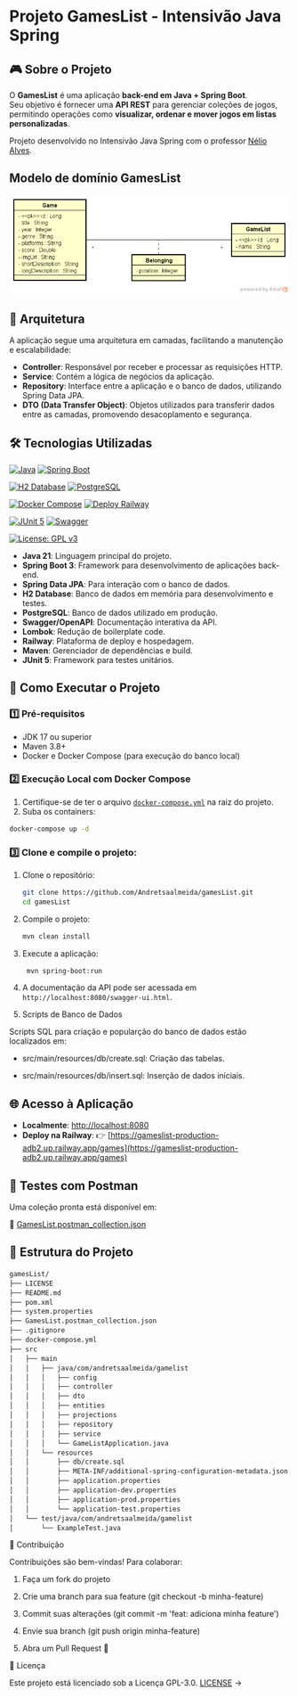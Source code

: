# Projeto GamesList - Intensivão Java Spring

## 🎮 Sobre o Projeto

O **GamesList** é uma aplicação **back-end em Java + Spring Boot**.  
Seu objetivo é fornecer uma **API REST** para gerenciar coleções de jogos, permitindo operações como **visualizar, ordenar e mover jogos em listas personalizadas**.

Projeto desenvolvido no Intensivão Java Spring com o professor [Nélio Alves](https://github.com/acenelio).
## Modelo de domínio GamesList

![Modelo de domínio DSList](https://raw.githubusercontent.com/devsuperior/java-spring-dslist/main/resources/dslist-model.png)
## 🧱 Arquitetura

A aplicação segue uma arquitetura em camadas, facilitando a manutenção e escalabilidade:

- **Controller**: Responsável por receber e processar as requisições HTTP.
- **Service**: Contém a lógica de negócios da aplicação.
- **Repository**: Interface entre a aplicação e o banco de dados, utilizando Spring Data JPA.
- **DTO (Data Transfer Object)**: Objetos utilizados para transferir dados entre as camadas, promovendo desacoplamento e segurança.

## 🛠 Tecnologias Utilizadas
[![Java](https://img.shields.io/badge/Java-21-007396?logo=java&logoColor=white)](https://www.oracle.com/java/) 
[![Spring Boot](https://img.shields.io/badge/Spring%20Boot-3.0-brightgreen?logo=springboot)](https://spring.io/projects/spring-boot)

[![H2 Database](https://img.shields.io/badge/H2%20Database-1.4.200-17BEBB?logo=h2database&logoColor=white)](https://www.h2database.com/html/main.html)
[![PostgreSQL](https://img.shields.io/badge/PostgreSQL-15-4169E1?logo=postgresql&logoColor=white)](https://www.postgresql.org/)

[![Docker Compose](https://img.shields.io/badge/Docker%20Compose-ready-blue?logo=docker&logoColor=white)](https://docs.docker.com/compose/)
[![Deploy Railway](https://img.shields.io/badge/Deploy-Railway-0B0D0E?logo=railway)](https://gameslist-production-adb2.up.railway.app/games)

[![JUnit 5](https://img.shields.io/badge/JUnit%205-5.7.0-25A162?logo=junit5&logoColor=white)](https://junit.org/junit5/)
[![Swagger](https://img.shields.io/badge/Swagger-OpenAPI-yellow?logo=swagger&logoColor=white)](https://swagger.io/specification/)

[![License: GPL v3](https://img.shields.io/badge/License-GPLv3-blue.svg)](LICENSE)

- **Java 21**: Linguagem principal do projeto.
- **Spring Boot 3**: Framework para desenvolvimento de aplicações back-end.
- **Spring Data JPA**: Para interação com o banco de dados.
- **H2 Database**: Banco de dados em memória para desenvolvimento e testes.
- **PostgreSQL**: Banco de dados utilizado em produção.
- **Swagger/OpenAPI**: Documentação interativa da API.
- **Lombok**: Redução de boilerplate code.
- **Railway**: Plataforma de deploy e hospedagem.
- **Maven**: Gerenciador de dependências e build.
- **JUnit 5**: Framework para testes unitários.

## 🚀 Como Executar o Projeto
### 1️⃣ Pré-requisitos
- JDK 17 ou superior
- Maven 3.8+
- Docker e Docker Compose (para execução do banco local)

### 2️⃣ Execução Local com Docker Compose
1. Certifique-se de ter o arquivo [`docker-compose.yml`](docker-compose.yml) na raiz do projeto.
2. Suba os containers:

```bash
docker-compose up -d
```
### 3️⃣ Clone e compile o projeto:

1. Clone o repositório:

   ```bash
   git clone https://github.com/Andretsaalmeida/gamesList.git
   cd gamesList
2. Compile o projeto:

   ```bash
   mvn clean install
   ```
3. Execute a aplicação:

   ```bash
    mvn spring-boot:run
    ```
   
4. A documentação da API pode ser acessada em `http://localhost:8080/swagger-ui.html`.

5. Scripts de Banco de Dados

Scripts SQL para criação e popularção do banco de dados estão localizados em:

- src/main/resources/db/create.sql: Criação das tabelas.

- src/main/resources/db/insert.sql: Inserção de dados iniciais.

## 🌐 Acesso à Aplicação

- **Localmente**: [http://localhost:8080](http://localhost:8080)
- **Deploy na Railway**: 👉 [https://gameslist-production-adb2.up.railway.app/games](https://gameslist-production-adb2.up.railway.app/games)


## 🧪 Testes com Postman

Uma coleção pronta está disponível em:

📁 [GamesList.postman_collection.json](/GamesList.postman_collection.json)

## 📂 Estrutura do Projeto

```bash
gamesList/
├── LICENSE
├── README.md
├── pom.xml
├── system.properties
├── GamesList.postman_collection.json
├── .gitignore
├── docker-compose.yml
├── src
│   ├── main
│   │   ├── java/com/andretsaalmeida/gamelist
│   │   │   ├── config
│   │   │   ├── controller
│   │   │   ├── dto
│   │   │   ├── entities
│   │   │   ├── projections
│   │   │   ├── repository
│   │   │   ├── service
│   │   │   └── GameListApplication.java
│   │   └── resources
│   │       ├── db/create.sql
│   │       ├── META-INF/additional-spring-configuration-metadata.json
│   │       ├── application.properties
│   │       ├── application-dev.properties
│   │       ├── application-prod.properties
│   │       └── application-test.properties
│   └── test/java/com/andretsaalmeida/gamelist
│       └── ExampleTest.java

```
🤝 Contribuição

Contribuições são bem-vindas! Para colaborar:

1. Faça um fork do projeto

2. Crie uma branch para sua feature (git checkout -b minha-feature)

3. Commit suas alterações (git commit -m 'feat: adiciona minha feature')

4. Envie sua branch (git push origin minha-feature)

5. Abra um Pull Request 🚀

📄 Licença

Este projeto está licenciado sob a Licença GPL-3.0. [LICENSE](LICENSE) →